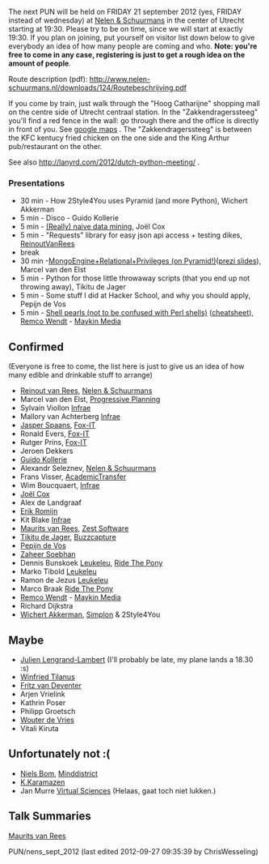 The next PUN will be held on FRIDAY 21 september 2012 (yes, FRIDAY instead of wednesday) at [Nelen & Schuurmans](http://www.nelen-schuurmans.nl/) in the center of Utrecht starting at 19:30. Please try to be on time, since we will start at exactly 19:30. If you plan on joining, put yourself on visitor list down below to give everybody an idea of how many people are coming and who. **Note: you're free to come in any case, registering is just to get a rough idea on the amount of people**. 

Route description (pdf): <http://www.nelen-schuurmans.nl/downloads/124/Routebeschrijving.pdf> 

If you come by train, just walk through the "Hoog Catharijne" shopping mall on the centre side of Utrecht centraal station. In the "Zakkendragerssteeg" you'll find a red fence in the wall: go through there and the office is directly in front of you. See [google maps](http://maps.google.nl/maps?q=Zakkendragershof+34-44,+utrecht&oe=utf-8&hq=&hnear=Zakkendragershof+34,+Binnenstad,+Utrecht&gl=nl&ll=52.091584,5.114404&spn=0.005531,0.016469&t=h&z=17) . The "Zakkendragerssteeg" is between the KFC kentucy fried chicken on the one side and the King Arthur pub/restaurant on the other. 

See also <http://lanyrd.com/2012/dutch-python-meeting/> . 

### Presentations

* 30 min - How 2Style4You uses Pyramid (and more Python), Wichert Akkerman
* 5 min - Disco - Guido Kollerie
* 5 min - [(Really) naive data mining](https://speakerdeck.com/u/joelcox/p/really-naive-data-mining), Joël Cox
* 5 min - "Requests" library for easy json api access + testing dikes, [ReinoutVanRees](https://github.com/elena/python-wiki-replica/blob/main/users/ReinoutVanRees)
* break
* 30 min -[MongoEngine+Relational+Privileges (on Pyramid!)](http://github.com/ProgressiveCompany)([prezi slides](http://prezi.com/_hx6kdevlxab/mongoengine-relational-privileges-goodness/)), Marcel van den Elst
* 5 min - Python for those little throwaway scripts (that you end up not throwing away), Tikitu de Jager
* 5 min - Some stuff I did at Hacker School, and why you should apply, Pepijn de Vos
* 5 min - [Shell pearls (not to be confused with Perl shells)](http://www.slideshare.net/sshanx/shell-pearls-not-perl-shells-pun-21092012) ([cheatsheet](http://www.catonmat.net/download/bash-history-cheat-sheet.pdf)), [Remco Wendt](https://twitter.com/sshanx) - [Maykin Media](http://www.maykinmedia.nl/)

Confirmed
---------

(Everyone is free to come, the list here is just to give us an idea of how many edible and drinkable stuff to arrange) 

* [Reinout van Rees](http://reinout.vanrees.org/), [Nelen & Schuurmans](http://www.nelen-schuurmans.nl/)
* Marcel van den Elst, [Progressive Planning](http://www.progressiveplanning.com/)
* Sylvain Viollon [Infrae](http://infrae.com/)
* Mallory van Achterberg [Infrae](http://infrae.com/)
* [Jasper Spaans](http://jasper.es/), [Fox-IT](https://www.fox-it.com/)
* Ronald Evers, [Fox-IT](https://www.fox-it.com/)
* Rutger Prins, [Fox-IT](https://www.fox-it.com/)
* Jeroen Dekkers
* [Guido Kollerie](http://blog.kollerie.com/)
* Alexandr Seleznev, [Nelen & Schuurmans](http://www.nelen-schuurmans.nl/)
* Frans Visser, [AcademicTransfer](http://www.academictransfer.com/)
* Wim Boucquaert, [Infrae](http://infrae.com/)
* [Joël Cox](http://joelcox.nl/)
* Alex de Landgraaf
* [Erik Romijn](http://solidlinks.nl/)
* Kit Blake [Infrae](http://infrae.com/)
* [Maurits van Rees](http://maurits.vanrees.org/), [Zest Software](http://zestsoftware.nl/)
* [Tikitu de Jager](http://www.logophile.org/), [Buzzcapture](http://www.buzzcapture.com/)
* [Pepijn de Vos](http://pepijndevos.nl/)
* [Zaheer Soebhan](http://nl.linkedin.com/in/zaheersoebhan)
* Dennis Bunskoek [Leukeleu](http://www.leukeleu.nl/), [Ride The Pony](http://www.ridethepony.nl/)
* Marko Tibold [Leukeleu](http://www.leukeleu.nl/)
* Ramon de Jezus [Leukeleu](http://www.leukeleu.nl/)
* Marco Braak [Ride The Pony](http://www.ridethepony.nl/)
* [Remco Wendt](https://twitter.com/sshanx) - [Maykin Media](http://www.maykinmedia.nl/)
* Richard Dijkstra
* [Wichert Akkerman](http://www.wiggy.net/), [Simplon](http://www.simplon.biz/) & 2Style4You

Maybe
-----

* [Julien Lengrand-Lambert](http://www.lengrand.fr/) (I'll probably be late, my plane lands a 18.30 :s)
* [Winfried Tilanus](http://www.tilanus.com/)
* [Fritz van Deventer](http://technokrat.nl/)
* Arjen Vrielink
* Kathrin Poser
* Philipp Groetsch
* [Wouter de Vries](http://people.djangoproject.com/wadevries/)
* Vitali Kiruta

Unfortunately not :(
--------------------

* [Niels Bom](http://www.nielsbom.com/), [Minddistrict](http://www.minddistrict.nl/)
* [K.Karamazen](http://nl.linkedin.com/pub/kresimir-karamazen/11/8ab/a55)
* Jan Murre [Virtual Sciences](http://www.virtualsciences.nl/) (Helaas, gaat toch niet lukken.)

Talk Summaries
--------------

[Maurits van Rees](http://maurits.vanrees.org/weblog/archive/2012/09/pun) 

PUN/nens\_sept\_2012 (last edited 2012-09-27 09:35:39 by ChrisWesseling)
